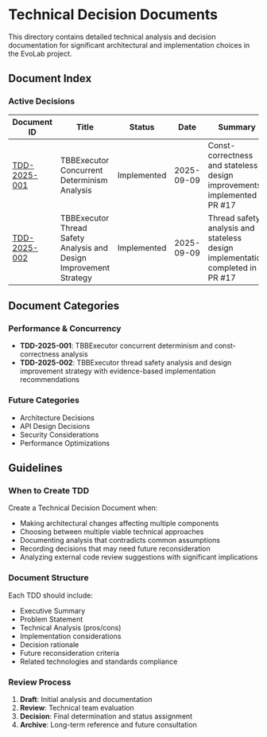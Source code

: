 # Technical Decision Documents

This directory contains detailed technical analysis and decision documentation for significant architectural and implementation choices in the EvoLab project.

## Document Index

### Active Decisions

| Document ID | Title | Status | Date | Summary |
|-------------|-------|--------|------|---------|
| [TDD-2025-001](./tbb-executor-concurrent-determinism-analysis.md) | TBBExecutor Concurrent Determinism Analysis | Implemented | 2025-09-09 | Const-correctness and stateless design improvements implemented in PR #17 |
| [TDD-2025-002](./tbb-executor-thread-safety-analysis.md) | TBBExecutor Thread Safety Analysis and Design Improvement Strategy | Implemented | 2025-09-09 | Thread safety analysis and stateless design implementation completed in PR #17 |

## Document Categories

### Performance & Concurrency
- **TDD-2025-001**: TBBExecutor concurrent determinism and const-correctness analysis
- **TDD-2025-002**: TBBExecutor thread safety analysis and design improvement strategy with evidence-based implementation recommendations

### Future Categories
- Architecture Decisions
- API Design Decisions
- Security Considerations
- Performance Optimizations

## Guidelines

### When to Create TDD
Create a Technical Decision Document when:
- Making architectural changes affecting multiple components
- Choosing between multiple viable technical approaches
- Documenting analysis that contradicts common assumptions
- Recording decisions that may need future reconsideration
- Analyzing external code review suggestions with significant implications

### Document Structure
Each TDD should include:
- Executive Summary
- Problem Statement
- Technical Analysis (pros/cons)
- Implementation considerations
- Decision rationale
- Future reconsideration criteria
- Related technologies and standards compliance

### Review Process
1. **Draft**: Initial analysis and documentation
2. **Review**: Technical team evaluation
3. **Decision**: Final determination and status assignment
4. **Archive**: Long-term reference and future consultation
